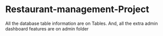# Restaurant-management-Project
All the database table information are on Tables. 
And, all the extra admin dashboard features are on admin folder
